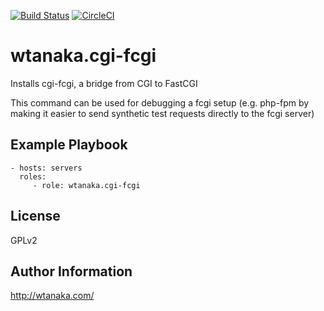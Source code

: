 [![Build Status](https://travis-ci.org/wtanaka/ansible-role-cgi-fcgi.svg?branch=master)](https://travis-ci.org/wtanaka/ansible-role-cgi-fcgi)
[![CircleCI](https://circleci.com/gh/wtanaka/ansible-role-cgi-fcgi.svg?style=svg)](https://circleci.com/gh/wtanaka/ansible-role-cgi-fcgi)

wtanaka.cgi-fcgi
================

Installs cgi-fcgi, a bridge from CGI to FastCGI

This command can be used for debugging a fcgi setup (e.g. php-fpm by
making it easier to send synthetic test requests directly to the fcgi
server)

Example Playbook
----------------

    - hosts: servers
      roles:
         - role: wtanaka.cgi-fcgi

License
-------

GPLv2

Author Information
------------------

http://wtanaka.com/
